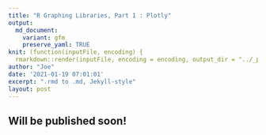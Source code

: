 ```yaml
---
title: "R Graphing Libraries, Part 1 : Plotly"
output:
  md_document:
    variant: gfm
    preserve_yaml: TRUE
knit: (function(inputFile, encoding) {
  rmarkdown::render(inputFile, encoding = encoding, output_dir = "../_posts") })
author: "Joe"
date: '2021-01-19 07:01:01'
excerpt: ".rmd to .md, Jekyll-style"
layout: post
---
```


## Will be published soon!
